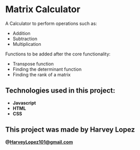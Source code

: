 # Matrix Calculator

A Calculator to perform operations such as:
- Addition
- Subtraction
- Multiplication

Functions to be added after the core functionality:
- Transpose function
- Finding the determinant function
- Finding the rank of a matrix

## Technologies used in this project:
- **Javascript**
- **HTML**
- **CSS**

## This project was made by Harvey Lopez 
 **@HarveyLopez101@gmail.com**